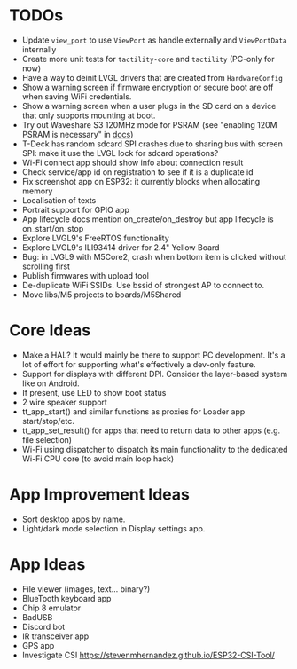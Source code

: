 # TODOs
- Update `view_port` to use `ViewPort` as handle externally and `ViewPortData` internally
- Create more unit tests for `tactility-core` and `tactility` (PC-only for now)
- Have a way to deinit LVGL drivers that are created from `HardwareConfig`
- Show a warning screen if firmware encryption or secure boot are off when saving WiFi credentials.
- Show a warning screen when a user plugs in the SD card on a device that only supports mounting at boot.
- Try out Waveshare S3 120MHz mode for PSRAM (see "enabling 120M PSRAM is necessary" in [docs](https://www.waveshare.com/wiki/ESP32-S3-Touch-LCD-4.3#Other_Notes))
- T-Deck has random sdcard SPI crashes due to sharing bus with screen SPI: make it use the LVGL lock for sdcard operations?
- Wi-Fi connect app should show info about connection result
- Check service/app id on registration to see if it is a duplicate id
- Fix screenshot app on ESP32: it currently blocks when allocating memory
- Localisation of texts
- Portrait support for GPIO app
- App lifecycle docs mention on_create/on_destroy but app lifecycle is on_start/on_stop
- Explore LVGL9's FreeRTOS functionality
- Explore LVGL9's ILI93414 driver for 2.4" Yellow Board
- Bug: in LVGL9 with M5Core2, crash when bottom item is clicked without scrolling first
- Publish firmwares with upload tool
- De-duplicate WiFi SSIDs. Use bssid of strongest AP to connect to.
- Move libs/M5 projects to boards/M5Shared

# Core Ideas
- Make a HAL? It would mainly be there to support PC development. It's a lot of effort for supporting what's effectively a dev-only feature.
- Support for displays with different DPI. Consider the layer-based system like on Android.
- If present, use LED to show boot status
- 2 wire speaker support
- tt_app_start() and similar functions as proxies for Loader app start/stop/etc.
- tt_app_set_result() for apps that need to return data to other apps (e.g. file selection)
- Wi-Fi using dispatcher to dispatch its main functionality to the dedicated Wi-Fi CPU core (to avoid main loop hack)

# App Improvement Ideas
- Sort desktop apps by name.
- Light/dark mode selection in Display settings app.

# App Ideas
- File viewer (images, text... binary?)
- BlueTooth keyboard app
- Chip 8 emulator
- BadUSB
- Discord bot
- IR transceiver app
- GPS app
- Investigate CSI https://stevenmhernandez.github.io/ESP32-CSI-Tool/